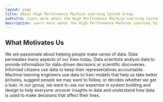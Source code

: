 ```yaml
---
layout: page
title: About High Performance Machine Learning System Group
subtitle: Learn more about the High Performance Machine Learning System Group at Shanghai AI Lab.
description: Learn more about the High Performance Machine Learning System Group at Shanghai AI Lab.
---
```


## What Motivates Us

We are passionate about helping people make sense of data. Data permeates many
aspects of our lives today. Data scientists analyze data to provide
information for data-driven decisions or scientific discoveries. Informed
citizens use data to keep their representatives accountable. Machine learning
engineers use data to train models that help us take better pictures, suggest
people we may want to follow, or decides whether we get a loan. In our group,
we want to use our expertise in system building and design to help everyone
uncover insights in data and understand how data is used to make decisions
that affect their lives.